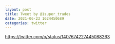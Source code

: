 ```yaml
--- 
layout: post 
title: Tweet by @1super_trades 
date: 2021-06-23 1624450689 
categories: twitter 
--- 
```

https://twitter.com/o/status/1407674227445088263